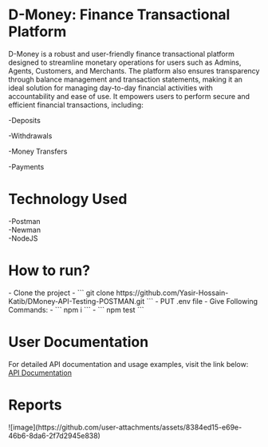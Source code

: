 <h1><b>D-Money: Finance Transactional Platform</b></h1>

D-Money is a robust and user-friendly finance transactional platform designed to streamline monetary operations for users such as Admins, Agents, Customers, and Merchants. The platform also ensures transparency through balance management and transaction statements, making it an ideal solution for managing day-to-day financial activities with accountability and ease of use. It empowers users to perform secure and efficient financial transactions, including:

 -Deposits
 
 -Withdrawals
 
 -Money Transfers
 
 -Payments




<h1><b>Technology Used</b></h1>
 -Postman<br>
 -Newman<br>
 -NodeJS

 
<h1>How to run?</h1>
 - Clone the project
    - ``` git clone https://github.com/Yasir-Hossain-Katib/DMoney-API-Testing-POSTMAN.git ```
 - PUT .env file
 - Give Following Commands:
    - ``` npm i ```
    - ``` npm test ```

<h1>User Documentation</h1> 
For detailed API documentation and usage examples, visit the link below:<br>
<a href="https://documenter.getpostman.com/view/28873131/2sAYBXCWzY">API Documentation</a>
  
<h1>Reports</h1> 
![image](https://github.com/user-attachments/assets/8384ed15-e69e-46b6-8da6-2f7d2945e838)
